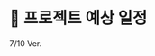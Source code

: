 # 🐧 프로젝트 예상 일정

7/10 Ver.

<figure><img src="../.gitbook/assets/image (7).png" alt=""><figcaption></figcaption></figure>
